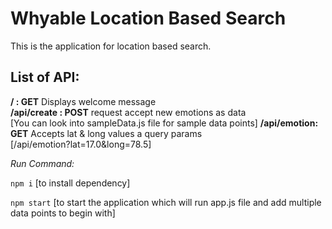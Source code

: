 Whyable Location Based Search
=

This is the application for location based search.

List of API:
---

**/ : GET** Displays welcome message  
**/api/create : POST** request accept new emotions as data  
    [You can look into sampleData.js file for sample data points]
**/api/emotion: GET** Accepts lat & long values a query params  
    [/api/emotion?lat=17.0&long=78.5]

*Run Command:*   

`npm i`
[to install dependency]

`npm start`
[to start the application which will run app.js file and add multiple data points to begin with]
